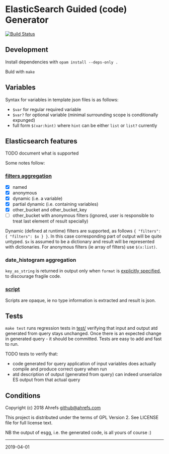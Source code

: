 # ElasticSearch Guided (code) Generator

[![Build Status](https://travis-ci.org/ahrefs/esgg.svg?branch=master)](https://travis-ci.org/ahrefs/esgg)

## Development

Install dependencies with `opam install --deps-only .`

Buld with `make`

## Variables

Syntax for variables in template json files is as follows:

  - `$var` for regular required variable
  - `$var?` for optional variable (minimal surrounding scope is conditionally expunged)
  - full form `$(var:hint)` where `hint` can be either `list` or `list?` currently

## Elasticsearch features

TODO document what is supported

Some notes follow:

### [filters aggregation](https://www.elastic.co/guide/en/elasticsearch/reference/current/search-aggregations-bucket-filters-aggregation.html)

  - [x] named
  - [x] anonymous
  - [x] dynamic (i.e. a variable)
  - [x] partial dynamic (i.e. containing variables)
  - [x] other_bucket and other_bucket_key
  - [ ] other_bucket with anonymous filters (ignored, user is responsible to treat last element of result specially)

Dynamic (defined at runtime) filters are supported, as follows `{ "filters": { "filters": $x } }`.
In this case corresponding part of output will be quite untyped. `$x` is assumed to be a dictionary and result will be represented with
dictionaries. For anonymous filters (ie array of filters) use `$(x:list)`.

### date_histogram aggregation

`key_as_string` is returned in output only when `format` is
[explicitly specified](https://www.elastic.co/guide/en/elasticsearch/reference/6.3/search-aggregations-bucket-datehistogram-aggregation.html#_keys),
to discourage fragile code.

### [script](https://www.elastic.co/guide/en/elasticsearch/reference/current/modules-scripting-using.html)

Scripts are opaque, ie no type information is extracted and result is json.

## Tests

`make test` runs regression tests in [test/](test/) verifying
that input and output atd generated from query stays unchanged.
Once there is an expected change in generated query - it should be committed.
Tests are easy to add and fast to run.

TODO tests to verify that:

  * code generated for query application of input variables does actually compile and produce correct query when run
  * atd description of output (generated from query) can indeed unserialize ES output from that actual query

## Conditions

Copyright (c) 2018 Ahrefs <github@ahrefs.com>

This project is distributed under the terms of GPL Version 2. See LICENSE file for full license text.

NB the output of esgg, i.e. the generated code, is all yours of course :)

----
2019-04-01
